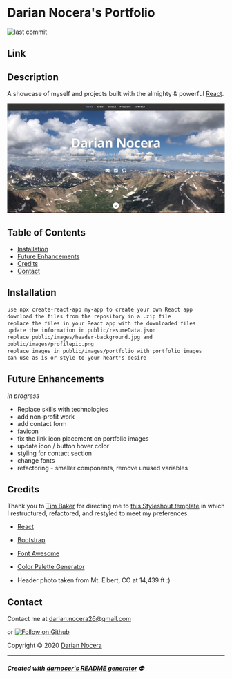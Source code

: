 # Darian Nocera's Portfolio

![last commit](https://img.shields.io/github/last-commit/darnocer/React-Portfolio?style=flat-square)

## Link

## Description

A showcase of myself and projects built with the almighty & powerful [React](https://reactjs.org/).

![demo](/public/images/demo.png)

## Table of Contents

- [Installation](#installation)
- [Future Enhancements](#future-enhancements)
- [Credits](#Credits)
- [Contact](#Contact)

## Installation

```
use npx create-react-app my-app to create your own React app
download the files from the repository in a .zip file
replace the files in your React app with the downloaded files
update the information in public/resumeData.json
replace public/images/header-background.jpg and public/images/profilepic.png
replace images in public/images/portfolio with portfolio images
can use as is or style to your heart's desire

```

## Future Enhancements

_in progress_

- Replace skills with technologies
- add non-profit work
- add contact form
- favicon
- fix the link icon placement on portfolio images
- update icon / button hover color
- styling for contact section
- change fonts
- refactoring - smaller components, remove unused variables

## Credits

Thank you to [Tim Baker](https://github.com/tbakerx/react-resume-template) for directing me to [this Styleshout template](https://www.styleshout.com/free-templates/ceevee/) in which I restructured, refactored, and restyled to meet my preferences.

- [React](https://reactjs.org/)
- [Bootstrap](https://getbootstrap.com/docs/4.4/getting-started/introduction/)
- [Font Awesome](https://fontawesome.com/)
- [Color Palette Generator](https://www.canva.com/colors/color-palette-generator/)

- Header photo taken from Mt. Elbert, CO at 14,439 ft :)

## Contact

Contact me at [darian.nocera26@gmail.com](mailto:darian.nocera26@gmail.com)

or [![Follow on Github](https://img.shields.io/github/followers/darnocer?label=Follow&style=social)](http://www.github.com/darnocer)

Copyright © 2020 [Darian Nocera](http://www.github.com/darnocer)

---

##### _Created with [darnocer's README generator](https://github.com/darnocer/Node.js-and-ES6-README-Generator)_ 👽
